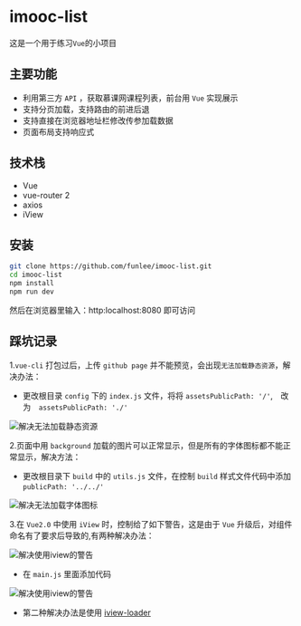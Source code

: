 imooc-list
==========
这是一个用于练习`Vue`的小项目

主要功能
-------
* 利用第三方 `API` ，获取慕课网课程列表，前台用 `Vue` 实现展示
* 支持分页加载，支持路由的前进后退
* 支持直接在浏览器地址栏修改传参加载数据
* 页面布局支持响应式

技术栈
------
* Vue
* vue-router 2
* axios
* iView

安装
----
```bash
git clone https://github.com/funlee/imooc-list.git
cd imooc-list
npm install
npm run dev
```
然后在浏览器里输入：http:localhost:8080 即可访问

踩坑记录
-------
1.`vue-cli` 打包过后，上传 `github page` 并不能预览，会出现`无法加载静态资源`，解决办法：
* 更改根目录 `config` 下的 `index.js` 文件，将将 `assetsPublicPath: '/'`,　改为　`assetsPublicPath: './'`

![](https://raw.github.com/funlee/imooc-list/master/src/assets/bug1.jpg "解决无法加载静态资源")

2.页面中用 `background` 加载的图片可以正常显示，但是所有的字体图标都不能正常显示，解决方法：
* 更改根目录下 `build` 中的 `utils.js` 文件，在控制 `build` 样式文件代码中添加　`publicPath: '../../'`

![](https://raw.github.com/funlee/imooc-list/master/src/assets/bug2.jpg "解决无法加载字体图标")

3.在 `Vue2.0` 中使用 `iView` 时，控制给了如下警告，这是由于 `Vue` 升级后，对组件命名有了要求后导致的,有两种解决办法：

![](https://raw.github.com/funlee/imooc-list/master/src/assets/bug3.png "解决使用iview的警告")

* 在 `main.js` 里面添加代码

![](https://raw.github.com/funlee/imooc-list/master/src/assets/fixbug3.jpg "解决使用iview的警告")

* 第二种解决办法是使用 [iview-loader](https://www.npmjs.com/package/iview-loader)


